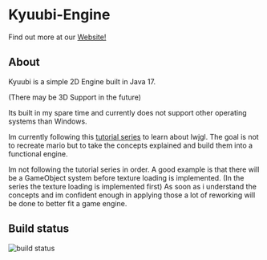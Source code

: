 # Kyuubi-Engine

Find out more at our [Website!](https://kyuubi-engine.com)

## About
Kyuubi is a simple 2D Engine built in Java 17.

(There may be 3D Support in the future)

Its built in my spare time and currently does not support other operating systems than Windows.

Im currently following this [tutorial series](https://github.com/codingminecraft/MarioYoutube) to learn about lwjgl.
The goal is not to recreate mario but to take the concepts explained and build them into a functional engine.

Im not following the tutorial series in order. A good example is that there will be a GameObject system before 
texture loading is implemented. (In the series the texture loading is implemented first)
As soon as i understand the concepts and im confident enough in applying those a lot of reworking will be done to better fit a game engine.

## Build status
![build status](https://github.com/SpitFox/Foxfire/actions/workflows/gradle.yml/badge.svg)
